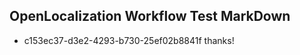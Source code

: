 ## OpenLocalization Workflow Test MarkDown
* c153ec37-d3e2-4293-b730-25ef02b8841f thanks!

<!--HONumber=Aug16_HO1-->


